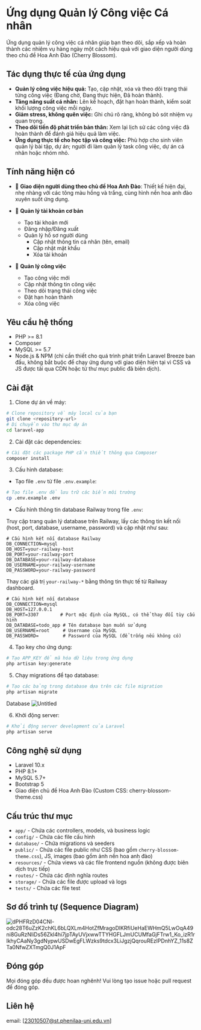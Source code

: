 # Ứng dụng Quản lý Công việc Cá nhân

Ứng dụng quản lý công việc cá nhân giúp bạn theo dõi, sắp xếp và hoàn thành các nhiệm vụ hàng ngày một cách hiệu quả với giao diện người dùng theo chủ đề Hoa Anh Đào (Cherry Blossom).

## Tác dụng thực tế của ứng dụng

- **Quản lý công việc hiệu quả:** Tạo, cập nhật, xóa và theo dõi trạng thái từng công việc (Đang chờ, Đang thực hiện, Đã hoàn thành).
- **Tăng năng suất cá nhân:** Lên kế hoạch, đặt hạn hoàn thành, kiểm soát khối lượng công việc mỗi ngày.
- **Giảm stress, không quên việc:** Ghi chú rõ ràng, không bỏ sót nhiệm vụ quan trọng.
- **Theo dõi tiến độ phát triển bản thân:** Xem lại lịch sử các công việc đã hoàn thành để đánh giá hiệu quả làm việc.
- **Ứng dụng thực tế cho học tập và công việc:** Phù hợp cho sinh viên quản lý bài tập, dự án; người đi làm quản lý task công việc, dự án cá nhân hoặc nhóm nhỏ.

## Tính năng hiện có

- 🌸 **Giao diện người dùng theo chủ đề Hoa Anh Đào**: Thiết kế hiện đại, nhẹ nhàng với các tông màu hồng và trắng, cùng hình nền hoa anh đào xuyên suốt ứng dụng.
- 🔐 **Quản lý tài khoản cơ bản**
  - Tạo tài khoản mới
  - Đăng nhập/Đăng xuất
  - Quản lý hồ sơ người dùng
    - Cập nhật thông tin cá nhân (tên, email)
    - Cập nhật mật khẩu
    - Xóa tài khoản

- 📝 **Quản lý công việc**
  - Tạo công việc mới
  - Cập nhật thông tin công việc
  - Theo dõi trạng thái công việc
  - Đặt hạn hoàn thành
  - Xóa công việc

## Yêu cầu hệ thống

- PHP >= 8.1
- Composer
- MySQL >= 5.7
- Node.js & NPM (chỉ cần thiết cho quá trình phát triển Laravel Breeze ban đầu, không bắt buộc để chạy ứng dụng với giao diện hiện tại vì CSS và JS được tải qua CDN hoặc từ thư mục public đã biên dịch).

## Cài đặt

1. Clone dự án về máy:
```bash
# Clone repository về máy local của bạn
git clone <repository-url>
# Di chuyển vào thư mục dự án
cd laravel-app
```

2. Cài đặt các dependencies:
```bash
# Cài đặt các package PHP cần thiết thông qua Composer
composer install
```

3. Cấu hình database:
- Tạo file `.env` từ file `.env.example`:
```bash
# Tạo file .env để lưu trữ các biến môi trường
cp .env.example .env
```
- Cấu hình thông tin database Railway trong file `.env`:

Truy cập trang quản lý database trên Railway, lấy các thông tin kết nối (host, port, database, username, password) và cập nhật như sau:

```
# Cấu hình kết nối database Railway
DB_CONNECTION=mysql
DB_HOST=your-railway-host
DB_PORT=your-railway-port
DB_DATABASE=your-railway-database
DB_USERNAME=your-railway-username
DB_PASSWORD=your-railway-password
```

Thay các giá trị `your-railway-*` bằng thông tin thực tế từ Railway dashboard.
```
# Cấu hình kết nối database
DB_CONNECTION=mysql
DB_HOST=127.0.0.1
DB_PORT=3307        # Port mặc định của MySQL, có thể thay đổi tùy cấu hình
DB_DATABASE=todo_app # Tên database bạn muốn sử dụng
DB_USERNAME=root     # Username của MySQL
DB_PASSWORD=         # Password của MySQL (để trống nếu không có)
```

4. Tạo key cho ứng dụng:
```bash
# Tạo APP_KEY để mã hóa dữ liệu trong ứng dụng
php artisan key:generate
```

5. Chạy migrations để tạo database:
```bash
# Tạo các bảng trong database dựa trên các file migration
php artisan migrate
```
Database
![Untitled](https://github.com/user-attachments/assets/6aeb4a42-ba01-4b88-80d7-265e916f04a6)

6. Khởi động server:
```bash
# Khởi động server development của Laravel
php artisan serve
```

## Công nghệ sử dụng

- Laravel 10.x
- PHP 8.1+
- MySQL 5.7+
- Bootstrap 5
- Giao diện chủ đề Hoa Anh Đào (Custom CSS: cherry-blossom-theme.css)

## Cấu trúc thư mục

- `app/` - Chứa các controllers, models, và business logic
- `config/` - Chứa các file cấu hình
- `database/` - Chứa migrations và seeders
- `public/` - Chứa các file public như CSS (bao gồm `cherry-blossom-theme.css`), JS, images (bao gồm ảnh nền hoa anh đào)
- `resources/` - Chứa views và các file frontend nguồn (không được biên dịch trực tiếp)
- `routes/` - Chứa các định nghĩa routes
- `storage/` - Chứa các file được upload và logs
- `tests/` - Chứa các file test
## Sơ đồ trình tự (Sequence Diagram)
![dPHFRzD04CNl-odc28T6uZzK2chKL6bLQXLm4HotZfMragoDlKRfiUeHaEWHmQ5LwOqA49ni8GuRzNliDs56Zkl4hi7jpTAyUVjxwwTTYHGFLJmUCUMfaGjFTrw1_Ko_izR1rlkhyCAaNy3gdNypwUSDwEgFLWzks9tdcx3LiJgzjQqrouREzlPDnhYZ_11s8ZTa0NfwZXTmgQ0J1ApF](https://github.com/user-attachments/assets/54aed217-2d42-4406-937b-622342734ed4)

## Đóng góp

Mọi đóng góp đều được hoan nghênh! Vui lòng tạo issue hoặc pull request để đóng góp.

## Liên hệ
email: [23010507@st.phenilaa-uni.edu.vn]
